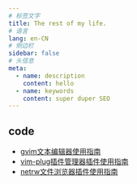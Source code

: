 ```yaml
---
# 标签文字
title: The rest of my life.
# 语言
lang: en-CN
# 侧边栏
sidebar: false
# 头信息
meta:
  - name: description
    content: hello
  - name: keywords
    content: super duper SEO
---
```


## code

- [gvim文本编辑器使用指南](/code/vim/gvim文本编辑器使用指南/)
- [vim-plug插件管理器插件使用指南](/code/vim/vim-plug插件管理器插件使用指南)
- [netrw文件浏览器插件使用指南](/code/vim/netrw文件浏览器插件使用指南/)